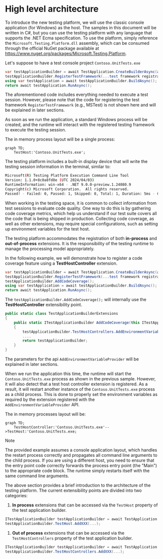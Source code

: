 # High level architecture

To introduce the new testing platform, we will use the classic console application (for Windows) as the host. The samples in this document will be written in C#, but you can use the testing platform with any language that supports the .NET Ecma specification. To use the platform, simply reference the `Microsoft.Testing.Platform.dll` assembly, which can be consumed through the official NuGet package available at <https://www.nuget.org/packages/Microsoft.Testing.Platform>.

Let's suppose to have a test console project `Contoso.UnitTests.exe`

```c#
var testApplicationBuilder = await TestApplication.CreateBuilderAsync(args);
testApplicationBuilder.RegisterTestFramework(...test framework registration factories...);
using var testApplication = await testApplicationBuilder.BuildAsync();
return await testApplication.RunAsync();
```

The aforementioned code includes everything needed to execute a test session. However, please note that the code for registering the test framework `RegisterTestFramework` (e.g., MSTest) is not shown here and will be explained in later sections.

As soon as we run the application, a standard Windows process will be created, and the runtime will interact with the registered testing framework to execute the testing session.

The in memory process layout will be a single process:

```mermaid
graph TD;
    TestHost:'Contoso.UnitTests.exe';
```

The testing platform includes a built-in display device that will write the testing session information in the terminal, similar to:

```bash
Microsoft(R) Testing Platform Execution Command Line Tool
Version: 1.1.0+8c0a8fd8e (UTC 2024/04/03)
RuntimeInformation: win-x64 - .NET 9.0.0-preview.1.24080.9
Copyright(c) Microsoft Corporation.  All rights reserved.
Passed! - Failed: 0, Passed: 1, Skipped: 0, Total: 1, Duration: 5ms - Contoso.UnitTests.dll (win-x64 - .NET 9.0.0-preview.1.24080.9)
```

When working in the testing space, it is common to collect information from test sessions to evaluate code quality.
One way to do this is by gathering code coverage metrics, which help us understand if our test suite covers all the code that is being shipped in production.
Collecting code coverage, as well as other extensions, may require special configurations, such as setting up environment variables for the test host.

The testing platform accommodates the registration of both **in-process** and **out-of-process** extensions. It is the responsibility of the testing runtime to manage the processing model appropriately.

In the following example, we will demonstrate how to register a code coverage feature using a **TestHostController** extension.

```c#
var testApplicationBuilder = await TestApplication.CreateBuilderAsync(args);
testApplicationBuilder.RegisterTestFramework(...test framework registration factories...);
testApplicationBuilder.AddCodeCoverage();
using var testApplication = await testApplicationBuilder.BuildAsync();
return await testApplication.RunAsync();
```

The `testApplicationBuilder.AddCodeCoverage();` will internally use the **TestHostController** extensibility point.

```c#
public static class TestApplicationBuilderExtensions
{
    public static ITestApplicationBuilder AddCodeCoverage(this ITestApplicationBuilder testApplicationBuilder)
    {
        testApplicationBuilder.TestHostControllers.AddEnvironmentVariableProvider(...);
        ....
        return testApplicationBuilder;
    }
}
```

The parameters for the api `AddEnvironmentVariableProvider` will be explained in later sections.

When we run the application this time, the runtime will start the `Contoso.UnitTests.exe` process as shown in the previous sample. However, it will also detect that a test host controller extension is registered. As a result, it will restart another instance of the `Contoso.UnitTests.exe` process as a child process. This is done to properly set the environment variables as required by the extension registered with the `AddEnvironmentVariableProvider` API.

The in memory processes layout will be:

```mermaid
graph TD;
    TestHostController:'Contoso.UnitTests.exe'-->TestHost:'Contoso.UnitTests.exe;
```

> [!NOTE]
> The provided example assumes a console application layout, which handles the restart process correctly and propagates all command line arguments to the child process.
> If you are using a different host, you need to ensure that the entry point code correctly forwards the process entry point (the "Main") to the appropriate code block.
> The runtime simply restarts itself with the same command line arguments.

The above section provides a brief introduction to the architecture of the testing platform. The current extensibility points are divided into two categories:

1. **In process** extensions that can be accessed via the `TestHost` property of the test application builder.

```cs
ITestApplicationBuilder testApplicationBuilder = await TestApplication.CreateBuilderAsync(args);
testApplicationBuilder.TestHost.AddXXX(...);
```

1. **Out of process** extensions that can be accessed via the `TestHostControllers` property of the test application builder.

```cs
ITestApplicationBuilder testApplicationBuilder = await TestApplication.CreateBuilderAsync(args);
testApplicationBuilder.TestHostControllers.AddXXX(...);
```
